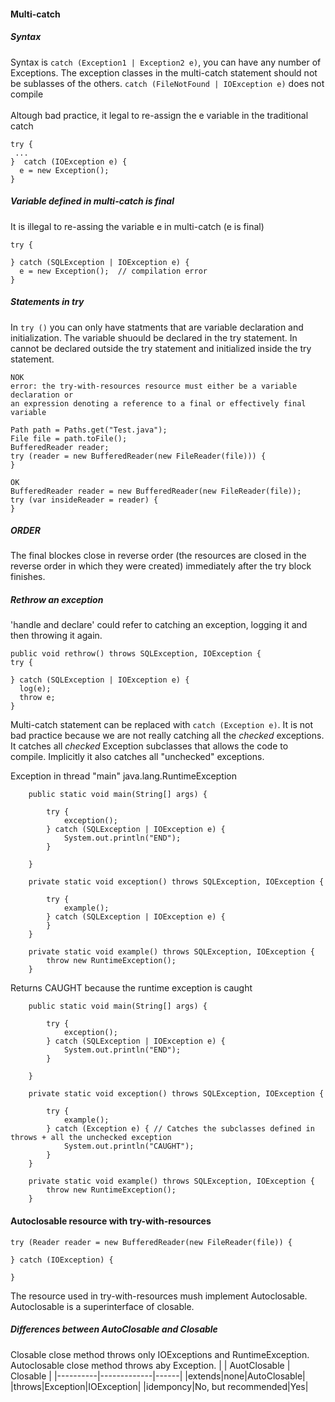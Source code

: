 #### Multi-catch

##### Syntax
Syntax is `catch (Exception1 | Exception2 e)`, you can have any number of Exceptions.
The exception classes in the multi-catch statement should not be sublasses of the others.
`catch (FileNotFound | IOException e)` does not compile
</br></br>
Altough bad practice, it legal to re-assign the e variable in the traditional catch
```
try {
 ...
}  catch (IOException e) {
  e = new Exception();
}
```
##### Variable defined in multi-catch is final
It is illegal to re-assing the variable e in multi-catch (e is final)
```
try {

} catch (SQLException | IOException e) {
  e = new Exception();  // compilation error
}
```
##### Statements in try
In `try ()` you can only have statments that are variable declaration and initialization.
The variable shuould be declared in the try statement. In cannot be declared outside the try statement and initialized inside the try statement.
```
NOK
error: the try-with-resources resource must either be a variable declaration or 
an expression denoting a reference to a final or effectively final variable

Path path = Paths.get("Test.java");
File file = path.toFile();
BufferedReader reader;
try (reader = new BufferedReader(new FileReader(file))) {
}
```
```
OK
BufferedReader reader = new BufferedReader(new FileReader(file));
try (var insideReader = reader) {
}
```

##### ORDER
The final blockes close in reverse order (the resources are closed in the reverse order in which they were created) immediately after the try block finishes.


##### Rethrow an exception
'handle and declare' could refer to catching an exception, logging it and then throwing it again.

```
public void rethrow() throws SQLException, IOException {
try {

} catch (SQLException | IOException e) {
  log(e);
  throw e;
}
```
Multi-catch statement can be replaced with `catch (Exception e)`. It is not bad practice because we are not really catching all the *checked* exceptions. It catches all *checked* Exception subclasses that allows the code to compile. Implicitly it also catches all "unchecked" exceptions.

Exception in thread "main" java.lang.RuntimeException

```
	public static void main(String[] args) {
		
		try {
			exception();
		} catch (SQLException | IOException e) {
			System.out.println("END");
		}
			
	}
	
	private static void exception() throws SQLException, IOException {
	
		try {
			example();	
		} catch (SQLException | IOException e) {
		}
	}
	
	private static void example() throws SQLException, IOException {
		throw new RuntimeException();
	}
 ```
 
Returns CAUGHT because the runtime exception is caught 
```
	public static void main(String[] args) {
		
		try {
			exception();
		} catch (SQLException | IOException e) {
			System.out.println("END");
		}
			
	}
	
	private static void exception() throws SQLException, IOException {
	
		try {
			example();	
		} catch (Exception e) { // Catches the subclasses defined in throws + all the unchecked exception
			System.out.println("CAUGHT");
		}
	}
	
	private static void example() throws SQLException, IOException {
		throw new RuntimeException();
	}
```



#### Autoclosable resource with try-with-resources
```
try (Reader reader = new BufferedReader(new FileReader(file)) {

} catch (IOException) {

}
```
The resource used in try-with-resources mush implement Autoclosable.
Autoclosable is a superinterface of closable.

##### Differences between AutoClosable and Closable
Closable close method throws only IOExceptions and RuntimeException.
Autoclosable close method throws aby Exception.
|    |      AuotClosable      |  Closable |
|----------|-------------|------|
|extends|none|AutoClosable|
|throws|Exception|IOException|
|idemponcy|No, but recommended|Yes|
